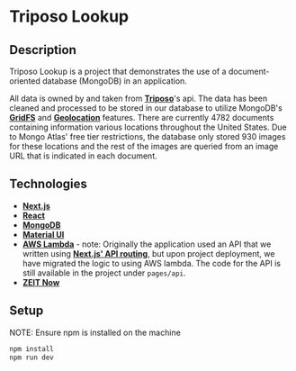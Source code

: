 # Triposo Lookup

## Description
Triposo Lookup is a project that demonstrates the use of a document-oriented database (MongoDB) in an application.

All data is owned by and taken from __[Triposo](https://www.triposo.com/)__'s api. The data has been cleaned and processed to be stored in our database to utilize MongoDB's __[GridFS](https://docs.mongodb.com/manual/core/gridfs/)__ and __[Geolocation](https://docs.mongodb.com/manual/geospatial-queries/)__ features. There are currently 4782 documents containing information various locations throughout the United States. Due to Mongo Atlas' free tier restrictions, the database only stored 930 images for these locations and the rest of the images are queried from an image URL that is indicated in each document.

## Technologies
* __[Next.js](https://nextjs.org/)__ 
* __[React](https://reactjs.org/)__
* __[MongoDB](https://www.mongodb.com/)__
* __[Material UI](https://material-ui.com/)__
* __[AWS Lambda](https://aws.amazon.com/lambda/)__ - note: Originally the application used an API that we written using __[Next.js' API routing](https://nextjs.org/docs/api-routes/introduction)__, but upon project deployment, we have migrated the logic to using AWS lambda. The code for the API is still available in the project under `pages/api`.
* __[ZEIT Now](https://zeit.co/)__

## Setup
NOTE: Ensure npm is installed on the machine

```javascript
npm install
npm run dev
```

 